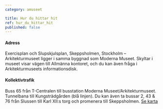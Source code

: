 ```yaml
---
category: amuseet

title: Hur du hittar hit
ref: hur_du_hittar_hit
published: false
---
```


#### Adress
Exercisplan och Slupskjulsplan, Skeppsholmen, Stockholm – Arkitekturmuseet ligger i samma byggnad som Moderna Museet. Skyltar i museet visar vägen till Allmänna kontoret, och du kan även fråga i Arkitekturmuseets informationsdisk.  

#### Kollektivtrafik 
Buss 65 från T-Centralen till busstation Moderna Museet/Arkitekturmuseet. Tunnelbana till Kungsträdgården (blå linjen). Du kan även ta bussar 2, 43 & 76 från Slussen till Karl XII:s torg och promenera till Skeppsholmen. [Se karta](http://kartor.eniro.se/m/9emKy)
